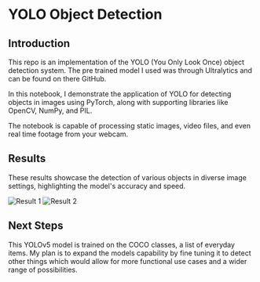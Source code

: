 # YOLO Object Detection

## Introduction
This repo is an implementation of the YOLO (You Only Look Once) object detection system. The pre trained model I used was through Ultralytics and can be found on there GitHub.

In this notebook, I demonstrate the application of YOLO for detecting objects in images using PyTorch, along with supporting libraries like OpenCV, NumPy, and PIL.

The notebook is capable of processing static images, video files, and even real time footage from your webcam.



## Results
These results showcase the detection of various objects in diverse image settings, highlighting the model's accuracy and speed.

![Result 1](results/YOLO_traffic_render.png)
![Result 2](results/YOLO_zidane_render.png)

## Next Steps
This YOLOv5 model is trained on the COCO classes, a list of everyday items. My plan is to expand the models capability by fine tuning it to detect other things which would allow for more functional use cases and a wider range of possibilities. 
